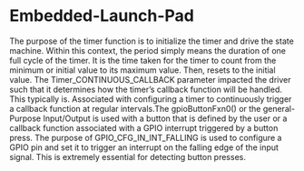 # Embedded-Launch-Pad

The purpose of the timer function is to initialize the timer and drive the state machine. Within this context, the period simply means the duration of one full cycle of the timer. It is the time taken for the timer to count from the minimum or initial value to its maximum value. Then, resets to the initial value. The Timer_CONTINUOUS_CALLBACK parameter impacted the driver such that it determines how the timer’s callback function will be handled. This typically is. Associated with configuring a timer to continuously trigger a callback function at regular intervals.The gpioButtonFxn0() or the general-Purpose Input/Output is used with a button that is defined by the user or a callback function associated with a GPIO interrupt triggered by a button press. The purpose of GPIO_CFG_IN_INT_FALLING is used to configure a GPIO pin and set it to trigger an interrupt on the falling edge of the input signal. This is extremely essential for detecting button presses. 
